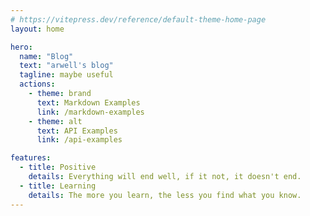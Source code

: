 ```yaml
---
# https://vitepress.dev/reference/default-theme-home-page
layout: home

hero:
  name: "Blog"
  text: "arwell's blog"
  tagline: maybe useful
  actions:
    - theme: brand
      text: Markdown Examples
      link: /markdown-examples
    - theme: alt
      text: API Examples
      link: /api-examples

features:
  - title: Positive
    details: Everything will end well, if it not, it doesn't end.
  - title: Learning
    details: The more you learn, the less you find what you know.
---
```


